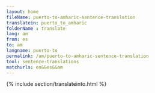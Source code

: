 ```yaml
---
layout: home
fileName: puerto-to-amharic-sentence-translation
translatein: puerto_to_amharic
folderName : translate
lang: am
from: es
to: am
langname: puerto-to
permalink: /am/puerto-to-amharic-sentence-translation
tool: sentence-translations
matchurls: en&&es&&am
---
```

{% include section/translateinto.html %}
